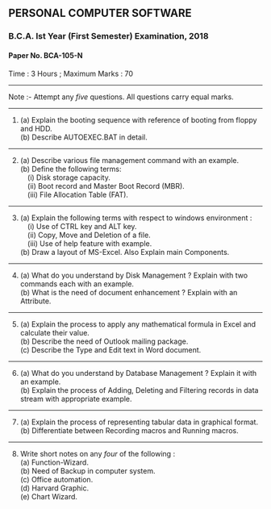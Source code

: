 ## PERSONAL COMPUTER SOFTWARE
### B.C.A. Ist Year (First Semester) Examination, 2018
#### Paper No. BCA-105-N
Time : 3 Hours ; Maximum Marks : 70

***

Note :- Attempt any _five_ questions. All questions carry equal marks.

***

1. (a) Explain the booting sequence with reference of booting from floppy and HDD.
<br>(b) Describe AUTOEXEC.BAT in detail.

***

2. (a) Describe various file management command with an example.
<br>(b) Define the following terms:<br>
&emsp;(i) Disk storage capacity.<br>
&emsp;(ii) Boot record and Master Boot Record (MBR).<br>
&emsp;(iii) File Allocation Table (FAT).<br>

***

3. (a) Explain the following terms with respect to windows environment :<br>
&emsp;(i) Use of CTRL key and ALT key.<br>
&emsp;(ii) Copy, Move and Deletion of a file.<br>
&emsp;(iii) Use of help feature with example.<br>
(b) Draw a layout of MS-Excel. Also Explain main Components.

***

4. (a) What do you understand by Disk Management ? Explain with two commands each with an example.
<br>(b) What is the need of document enhancement ? Explain with an Attribute.

***

5. (a) Explain the process to apply any mathematical formula in Excel and calculate their value.
<br>(b) Describe the need of Outlook mailing package.
<br>(c) Describe the Type and Edit text in Word document.

***

6. (a) What do you understand by Database Management ? Explain it with an example.
<br>(b) Explain the process of Adding, Deleting and Filtering records in data stream with appropriate example.

***

7. (a) Explain the process of representing tabular data in graphical format.
<br>(b) Differentiate between Recording macros and Running macros.

***

8. Write short notes on any _four_ of the following :
<br>(a) Function-Wizard.
<br>(b) Need of Backup in computer system.
<br>(c) Office automation.
<br>(d) Harvard Graphic.
<br>(e) Chart Wizard.